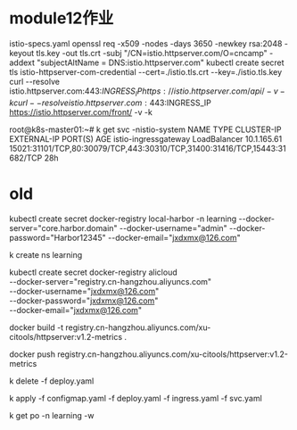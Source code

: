 
# module12作业
istio-specs.yaml
openssl req -x509 -nodes -days 3650 -newkey rsa:2048 -keyout tls.key -out tls.crt -subj "/CN=istio.httpserver.com/O=cncamp" -addext "subjectAltName = DNS:istio.httpserver.com"
kubectl create secret tls istio-httpserver-com-credential --cert=./istio.tls.crt --key=./istio.tls.key
curl --resolve istio.httpserver.com:443:$INGRESS_IP https://istio.httpserver.com/api/ -v -k
curl --resolve istio.httpserver.com:443:$INGRESS_IP https://istio.httpserver.com/front/ -v -k

root@k8s-master01:~# k get svc -nistio-system
NAME                   TYPE           CLUSTER-IP    EXTERNAL-IP   PORT(S)                                                                      AGE
istio-ingressgateway   LoadBalancer   10.1.165.61   <pending>     15021:31101/TCP,80:30079/TCP,443:30310/TCP,31400:31416/TCP,15443:31682/TCP   28h


# old
kubectl create secret docker-registry local-harbor -n learning --docker-server="core.harbor.domain" --docker-username="admin" --docker-password="Harbor12345" --docker-email="jxdxmx@126.com"

k create ns learning

kubectl create secret docker-registry alicloud \
--docker-server="registry.cn-hangzhou.aliyuncs.com" \
--docker-username="jxdxmx@126.com" \
--docker-password="jxdxmx@126.com" \
--docker-email="jxdxmx@126.com"


docker build -t registry.cn-hangzhou.aliyuncs.com/xu-citools/httpserver:v1.2-metrics .

docker push registry.cn-hangzhou.aliyuncs.com/xu-citools/httpserver:v1.2-metrics

k delete -f deploy.yaml

k apply -f configmap.yaml -f deploy.yaml -f ingress.yaml -f svc.yaml

k get po -n learning -w
















